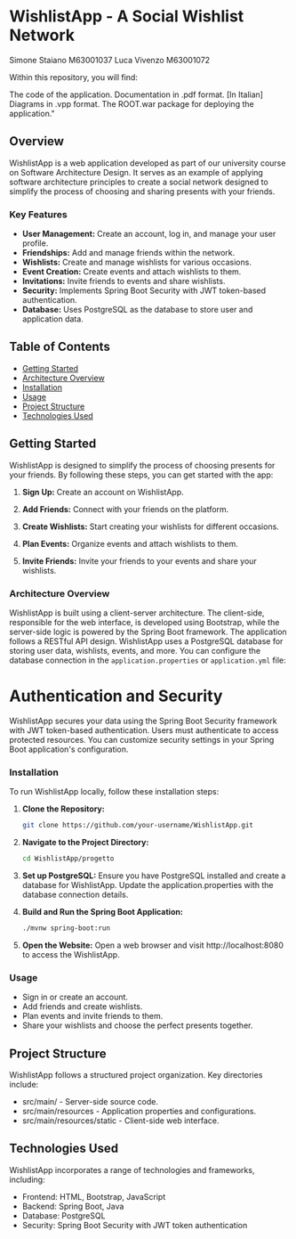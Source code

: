# WishlistApp - A Social Wishlist Network

Simone Staiano M63001037
Luca Vivenzo M63001072

Within this repository, you will find:

The code of the application.
Documentation in .pdf format. [In Italian]
Diagrams in .vpp format.
The ROOT.war package for deploying the application."

## Overview

WishlistApp is a web application developed as part of our university course on Software Architecture Design. It serves as an example of applying software architecture principles to create a social network designed to simplify the process of choosing and sharing presents with your friends.

### Key Features

- **User Management:** Create an account, log in, and manage your user profile.
- **Friendships:** Add and manage friends within the network.
- **Wishlists:** Create and manage wishlists for various occasions.
- **Event Creation:** Create events and attach wishlists to them.
- **Invitations:** Invite friends to events and share wishlists.
- **Security:** Implements Spring Boot Security with JWT token-based authentication.
- **Database:** Uses PostgreSQL as the database to store user and application data.

## Table of Contents

- [Getting Started](#getting-started)
- [Architecture Overview](#architecture-overview)
- [Installation](#installation)
- [Usage](#usage)
- [Project Structure](#project-structure)
- [Technologies Used](#technologies-used)

## Getting Started

WishlistApp is designed to simplify the process of choosing presents for your friends. By following these steps, you can get started with the app:

1. **Sign Up:** Create an account on WishlistApp.

2. **Add Friends:** Connect with your friends on the platform.

3. **Create Wishlists:** Start creating your wishlists for different occasions.

4. **Plan Events:** Organize events and attach wishlists to them.

5. **Invite Friends:** Invite your friends to your events and share your wishlists.

### Architecture Overview

WishlistApp is built using a client-server architecture. The client-side, responsible for the web interface, is developed using Bootstrap, while the server-side logic is powered by the Spring Boot framework. The application follows a RESTful API design.
WishlistApp uses a PostgreSQL database for storing user data, wishlists, events, and more. You can configure the database connection in the `application.properties` or `application.yml` file:

# Authentication and Security

WishlistApp secures your data using the Spring Boot Security framework with JWT token-based authentication. Users must authenticate to access protected resources. You can customize security settings in your Spring Boot application's configuration.

### Installation

To run WishlistApp locally, follow these installation steps:

1. **Clone the Repository:**

   ```bash
   git clone https://github.com/your-username/WishlistApp.git

2. **Navigate to the Project Directory:**
   ```bash
   cd WishlistApp/progetto
3. **Set up PostgreSQL:**
   Ensure you have PostgreSQL installed and create a database for WishlistApp. Update the application.properties with the database connection details.
4. **Build and Run the Spring Boot Application:**
   ```bash
   ./mvnw spring-boot:run
5. **Open the Website:**
   Open a web browser and visit http://localhost:8080 to access the WishlistApp.

### Usage

* Sign in or create an account.
* Add friends and create wishlists.
* Plan events and invite friends to them.
* Share your wishlists and choose the perfect presents together.

## Project Structure

WishlistApp follows a structured project organization. Key directories include:
* src/main/ - Server-side source code.
* src/main/resources - Application properties and configurations.
* src/main/resources/static - Client-side web interface.

## Technologies Used

WishlistApp incorporates a range of technologies and frameworks, including:

* Frontend: HTML, Bootstrap, JavaScript
* Backend: Spring Boot, Java
* Database: PostgreSQL
* Security: Spring Boot Security with JWT token authentication
